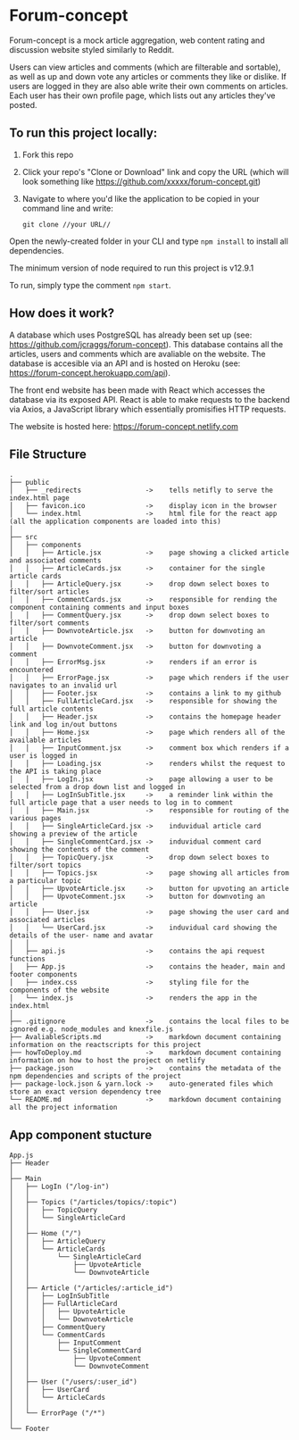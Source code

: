 # Forum-concept

Forum-concept is a mock article aggregation, web content rating and discussion website styled similarly to Reddit.

Users can view articles and comments (which are filterable and sortable), as well as up and down vote any articles or comments they like or dislike.
If users are logged in they are also able write their own comments on articles. Each user has their own profile page, which lists out any articles they've posted.

## To run this project locally:

1. Fork this repo
2. Click your repo's "Clone or Download" link and copy the URL (which will look something like https://github.com/xxxxx/forum-concept.git)
3. Navigate to where you'd like the application to be copied in your command line and write:

   ```
   git clone //your URL//
   ```

Open the newly-created folder in your CLI and type `npm install` to install all dependencies.

The minimum version of node required to run this project is v12.9.1

To run, simply type the comment `npm start`.

## How does it work?

A database which uses PostgreSQL has already been set up (see: https://github.com/jcraggs/forum-concept). This database contains all the articles, users and comments which are avaliable on the website. The database is accesible via an API and is hosted on Heroku (see: https://forum-concept.herokuapp.com/api).

The front end website has been made with React which accesses the database via its exposed API. React is able to make requests to the backend via Axios, a JavaScript library which essentially promisifies HTTP requests.

The website is hosted here: https://forum-concept.netlify.com

## File Structure

```raw
.
├── public
│   ├── _redirects                ->    tells netifly to serve the index.html page
│   ├── favicon.ico               ->    display icon in the browser
│   └── index.html                ->    html file for the react app (all the application components are loaded into this)
│
├── src
│   ├── components
│   │   ├── Article.jsx           ->    page showing a clicked article and associated comments
│   │   ├── ArticleCards.jsx      ->    container for the single article cards
│   │   ├── ArticleQuery.jsx      ->    drop down select boxes to filter/sort articles
│   │   ├── CommentCards.jsx      ->    responsible for rending the component containing comments and input boxes
│   │   ├── CommentQuery.jsx      ->    drop down select boxes to filter/sort comments
│   │   ├── DownvoteArticle.jsx   ->    button for downvoting an article
│   │   ├── DownvoteComment.jsx   ->    button for downvoting a comment
│   │   ├── ErrorMsg.jsx          ->    renders if an error is encountered
│   │   ├── ErrorPage.jsx         ->    page which renders if the user navigates to an invalid url
│   │   ├── Footer.jsx            ->    contains a link to my github
│   │   ├── FullArticleCard.jsx   ->    responsible for showing the full article contents
│   │   ├── Header.jsx            ->    contains the homepage header link and log in/out buttons
│   │   ├── Home.jsx              ->    page which renders all of the available articles
│   │   ├── InputComment.jsx      ->    comment box which renders if a user is logged in
│   │   ├── Loading.jsx           ->    renders whilst the request to the API is taking place
│   │   ├── LogIn.jsx             ->    page allowing a user to be selected from a drop down list and logged in
│   │   ├── LogInSubTitle.jsx     ->    a reminder link within the full article page that a user needs to log in to comment
│   │   ├── Main.jsx              ->    responsible for routing of the various pages
│   │   ├── SingleArticleCard.jsx ->    induvidual article card showing a preview of the article
│   │   ├── SingleCommentCard.jsx ->    induvidual comment card showing the contents of the comment
│   │   ├── TopicQuery.jsx        ->    drop down select boxes to filter/sort topics
│   │   ├── Topics.jsx            ->    page showing all articles from a particular topic
│   │   ├── UpvoteArticle.jsx     ->    button for upvoting an article
│   │   ├── UpvoteComment.jsx     ->    button for downvoting an article
│   │   ├── User.jsx              ->    page showing the user card and associated articles
│   │   └── UserCard.jsx          ->    induvidual card showing the details of the user- name and avatar
│   │
│   ├── api.js                    ->    contains the api request functions
│   ├── App.js                    ->    contains the header, main and footer components
│   ├── index.css                 ->    styling file for the components of the website
│   └── index.js                  ->    renders the app in the index.html
│
├── .gitignore                    ->    contains the local files to be ignored e.g. node_modules and knexfile.js
├── AvaliableScripts.md           ->    markdown document containing information on the reactscripts for this project
├── howToDeploy.md                ->    markdown document containing information on how to host the project on netlify
├── package.json                  ->    contains the metadata of the npm dependencies and scripts of the project
├── package-lock.json & yarn.lock ->    auto-generated files which store an exact version dependency tree
└── README.md                     ->    markdown document containing all the project information
```

## App component stucture

```raw
App.js
├── Header
│
├── Main
│   ├── LogIn ("/log-in")
│   │
│   ├── Topics ("/articles/topics/:topic")
│   │   ├── TopicQuery
│   │   └── SingleArticleCard
│   │
│   ├── Home ("/")
│   │   ├── ArticleQuery
│   │   └── ArticleCards
│   │       └── SingleArticleCard
│   │           ├── UpvoteArticle
│   │           └── DownvoteArticle
│   │
│   ├── Article ("/articles/:article_id")
│   │   ├── LogInSubTitle
│   │   ├── FullArticleCard
│   │   │   ├── UpvoteArticle
│   │   │   └── DownvoteArticle
│   │   ├── CommentQuery
│   │   └── CommentCards
│   │       ├── InputComment
│   │       └── SingleCommentCard
│   │           ├── UpvoteComment
│   │           └── DownvoteComment
│   │
│   ├── User ("/users/:user_id")
│   │   ├── UserCard
│   │   └── ArticleCards
│   │
│   └── ErrorPage ("/*")
│
└── Footer
```

